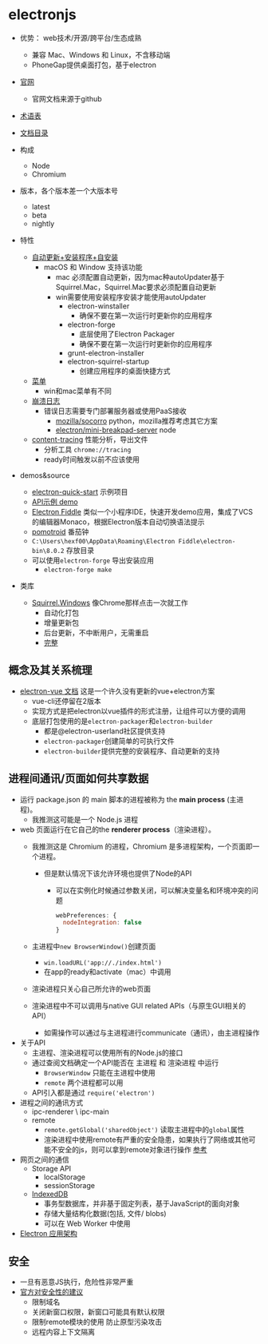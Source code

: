 # electronjs

* 优势： web技术/开源/跨平台/生态成熟
  * 兼容 Mac、Windows 和 Linux，不含移动端
  * PhoneGap提供桌面打包，基于electron

* [官网](https://www.electronjs.org/)
  * 官网文档来源于github
* [术语表](https://www.electronjs.org/docs/glossary)
* [文档目录](https://www.electronjs.org/docs)

* 构成
  * Node
  * Chromium

* 版本，各个版本差一个大版本号
  * latest
  * beta
  * nightly

* 特性
  * [自动更新+安装程序+自安装](https://www.electronjs.org/docs/api/auto-updater)
    * macOS 和 Window 支持该功能
      * mac 必须配置自动更新，因为mac种autoUpdater基于Squirrel.Mac，Squirrel.Mac要求必须配置自动更新
      * win需要使用安装程序安装才能使用autoUpdater
        * electron-winstaller
          * 确保不要在第一次运行时更新你的应用程序
        * electron-forge
          * 底层使用了Electron Packager
          * 确保不要在第一次运行时更新你的应用程序
        * grunt-electron-installer
        * electron-squirrel-startup
          * 创建应用程序的桌面快捷方式
  * [菜单](https://www.electronjs.org/docs/api/menu)
    * win和mac菜单有不同
  * [崩溃日志](https://www.electronjs.org/docs/api/crash-reporter)
    * 错误日志需要专门部署服务器或使用PaaS接收
      * [mozilla/socorro](https://github.com/mozilla/socorro) python，mozilla推荐考虑其它方案
      * [electron/mini-breakpad-server](https://github.com/electron/mini-breakpad-server) node
  * [content-tracing](https://www.electronjs.org/docs/api/content-tracing) 性能分析，导出文件
    * 分析工具 `chrome://tracing`
    * ready时间触发以前不应该使用

* demos&source
  * [electron-quick-start](https://github.com/electron/electron-quick-start) 示例项目
  * [API示例 demo](https://github.com/electron/electron-api-demos)
  * [Electron Fiddle](https://www.electronjs.org/fiddle) 类似一个小程序IDE，快速开发demo应用，集成了VCS的编辑器Monaco，根据Electron版本自动切换语法提示
  * [pomotroid](https://github.com/Splode/pomotroid.git) 番茄钟
  * `C:\Users\hexf00\AppData\Roaming\Electron Fiddle\electron-bin\8.0.2` 存放目录
  * 可以使用`electron-forge` 导出安装应用
    * `electron-forge make`

* 类库
  * [Squirrel.Windows](https://github.com/Squirrel/Squirrel.Windows) 像Chrome那样点击一次就工作
    * 自动化打包
    * 增量更新包
    * 后台更新，不中断用户，无需重启
    * [完整](https://github.com/Squirrel/Squirrel.Windows/blob/develop/docs/goals.md)

## 概念及其关系梳理

* [electron-vue 文档](https://simulatedgreg.gitbooks.io/electron-vue) 这是一个许久没有更新的vue+electron方案
  * vue-cli还停留在2版本
  * 实现方式是把electron以vue插件的形式注册，让组件可以方便的调用
  * 底层打包使用的是`electron-packager`和`electron-builder`
    * 都是@electron-userland社区提供支持
    * `electron-packager`创建简单的可执行文件
    * `electron-builder`提供完整的安装程序、自动更新的支持

## 进程间通讯/页面如何共享数据

* 运行 package.json 的 main 脚本的进程被称为 the **main process** (主进程)。
  * 我推测这可能是一个 Node.js 进程
* web 页面运行在它自己的the **renderer process**（渲染进程）。
  * 我推测这是 Chromium 的进程，Chromium 是多进程架构，一个页面即一个进程。
    * 但是默认情况下该允许环境也提供了Node的API
      * 可以在实例化时候通过参数关闭，可以解决变量名和环境冲突的问题

        ```js
        webPreferences: {
          nodeIntegration: false
        }
        ```

  * 主进程中`new BrowserWindow()`创建页面
    * `win.loadURL('app://./index.html')`
    * 在app的ready和activate（mac）中调用
  * 渲染进程只关心自己所允许的web页面
  * 渲染进程中不可以调用与native GUI related APIs（与原生GUI相关的API）
    * 如需操作可以通过与主进程进行communicate（通讯），由主进程操作
* 关于API
  * 主进程、渲染进程可以使用所有的Node.js的接口
  * 通过查阅文档确定一个API能否在 主进程 和 渲染进程 中运行
    * `BrowserWindow` 只能在主进程中使用
    * `remote` 两个进程都可以用
  * API引入都是通过 `require('electron')`
* 进程之间的通讯方式
  * ipc-renderer \ ipc-main
  * remote
    * `remote.getGlobal('sharedObject')` 读取主进程中的`global`属性
    * 渲染进程中使用remote有严重的安全隐患，如果执行了网络或其他可能不安全的js，则可以拿到remote对象进行操作 [参考](https://www.electronjs.org/docs/tutorial/security#15-disable-the-remote-module)
* 网页之间的通信
  * Storage API
    * localStorage
    * sessionStorage
  * [IndexedDB](https://developer.mozilla.org/zh-CN/docs/Web/API/IndexedDB_API)
    * 事务型数据库，并非基于固定列表，基于JavaScript的面向对象
    * 存储大量结构化数据(包括, 文件/ blobs)
    * 可以在 Web Worker 中使用
* [Electron 应用架构](https://www.electronjs.org/docs/tutorial/application-architecture)

## 安全

* 一旦有恶意JS执行，危险性非常严重
* [官方对安全性的建议](https://www.electronjs.org/docs/tutorial/security)
  * 限制域名
  * 关闭新窗口权限，新窗口可能具有默认权限
  * 限制remote模块的使用 防止原型污染攻击
  * 远程内容上下文隔离
